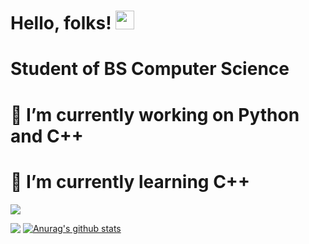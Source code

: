 # Hello, folks! <img src="https://raw.githubusercontent.com/MartinHeinz/MartinHeinz/master/wave.gif" width="30px">

# Student of BS Computer Science
# 🔭 I’m currently working on Python and C++
# 🌱 I’m currently learning C++
![](https://komarev.com/ghpvc/?username=ifaiq19&style=flat-square&color=blue)

<img align="top" src="https://github-readme-stats.vercel.app/api/top-langs/?username=ifaiq19&theme=react" /> [![Anurag's github stats](https://github-readme-stats.vercel.app/api?username=ifaiq19&show_icons=true&count_private=true&theme=react)](https://github.com/anuraghazra/github-readme-stats)

<!--
**ifaiq19/ifaiq19** is a ✨ _special_ ✨ repository because its `README.md` (this file) appears on your GitHub profile.

Here are some ideas to get you started:

- 🔭 I’m currently working on ...
- 🌱 I’m currently learning ...
- 👯 I’m looking to collaborate on ...
- 🤔 I’m looking for help with ...
- 💬 Ask me about ...
- 📫 How to reach me: ...
- 😄 Pronouns: ...
- ⚡ Fun fact: ...
-->

